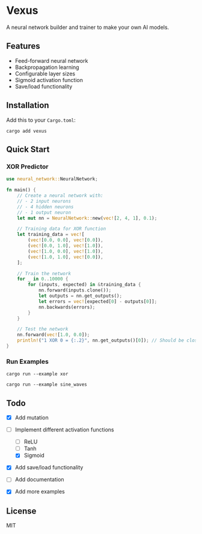 # Vexus

A neural network builder and trainer to make your own AI models.

## Features

- Feed-forward neural network
- Backpropagation learning
- Configurable layer sizes
- Sigmoid activation function
- Save/load functionality

## Installation

Add this to your `Cargo.toml`:

```ssh
cargo add vexus
```

## Quick Start

### XOR Predictor

```rust
use neural_network::NeuralNetwork;

fn main() {
    // Create a neural network with:
    // - 2 input neurons
    // - 4 hidden neurons
    // - 1 output neuron
    let mut nn = NeuralNetwork::new(vec![2, 4, 1], 0.1);

    // Training data for XOR function
    let training_data = vec![
        (vec![0.0, 0.0], vec![0.0]),
        (vec![0.0, 1.0], vec![1.0]),
        (vec![1.0, 0.0], vec![1.0]),
        (vec![1.0, 1.0], vec![0.0]),
    ];

    // Train the network
    for _ in 0..10000 {
        for (inputs, expected) in &training_data {
            nn.forward(inputs.clone());
            let outputs = nn.get_outputs();
            let errors = vec![expected[0] - outputs[0]];
            nn.backwards(errors);
        }
    }

    // Test the network
    nn.forward(vec![1.0, 0.0]);
    println!("1 XOR 0 = {:.2}", nn.get_outputs()[0]); // Should be close to 1.0
}
```

### Run Examples

```ssh
cargo run --example xor

cargo run --example sine_waves

```

## Todo

- [X] Add mutation
- [ ] Implement different activation functions
  - [ ] ReLU
  - [ ] Tanh
  - [x] Sigmoid
- [X] Add save/load functionality
- [ ] Add documentation
- [X] Add more examples


## License

MIT

